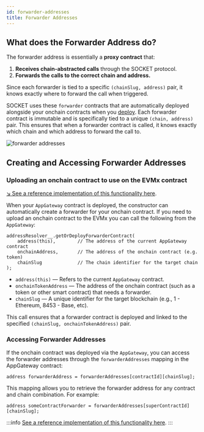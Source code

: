 ```yaml
---
id: forwarder-addresses
title: Forwarder Addresses
---
```


## What does the Forwarder Address do?

The forwarder address is essentially a **proxy contract** that:
1. **Receives chain-abstracted calls** through the SOCKET protocol.
2. **Forwards the calls to the correct chain and address.**

Since each forwarder is tied to a specific `(chainSlug, address)` pair, it knows exactly where to forward the call when triggered.

SOCKET uses these `forwarder` contracts that are automatically deployed alongside your onchain contracts when you [deploy](/deploy). Each forwarder contract is immutable and is specifically tied to a unique `(chain, address)` pair. This ensures that when a forwarder contract is called, it knows exactly which chain and which address to forward the call to.

<div style={{ display: 'flex', justifyContent: 'center' }}>
    <img src="/img/forwarder-addresses.svg" alt="forwarder addresses" style={{ width: '100%' }} />
</div>

## Creating and Accessing Forwarder Addresses

### Uploading an onchain contract to use on the EVMx contract

[↘ See a reference implementation of this functionality here](https://github.com/SocketDotTech/socket-test-app/blob/master/src/forwarder-on-evmx/UploadAppGateway.sol).

When your `AppGateway` contract is deployed, the constructor can automatically create a forwarder for your onchain contract. If you need to upload an onchain contract to the EVMx you can call the following from the `AppGateway`:

```solidity
addressResolver__.getOrDeployForwarderContract(
    address(this),        // The address of the current AppGateway contract
    onchainAddress,       // The address of the onchain contract (e.g. token)
    chainSlug             // The chain identifier for the target chain
);
```

- `address(this)` — Refers to the current `AppGateway` contract.
- `onchainTokenAddress` — The address of the onchain contract (such as a token or other smart contract) that needs a forwarder.
- `chainSlug` — A unique identifier for the target blockchain (e.g., 1 - Ethereum, 8453 - Base, etc).

This call ensures that a forwarder contract is deployed and linked to the specified `(chainSlug, onchainTokenAddress)` pair.

### Accessing Forwarder Addresses

If the onchain contract was deployed via the `AppGateway`, you can access the forwarder addresses through the `forwarderAddresses` mapping in the AppGateway contract:

```solidity
address forwarderAddress = forwarderAddresses[contractId][chainSlug];
```

This mapping allows you to retrieve the forwarder address for any contract and chain combination. For example:

```solidity
address someContractForwarder = forwarderAddresses[superContractId][chainSlug];
```

:::info
[See a reference implementation of this functionality here](https://github.com/SocketDotTech/socket-test-app/blob/master/src/forwarder-on-evmx/UploadAppGateway.sol).
:::
